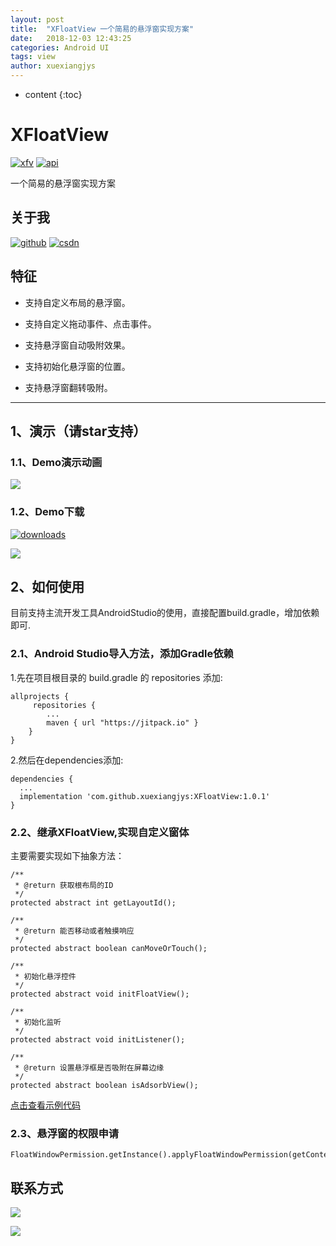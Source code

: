 ```yaml
---
layout: post
title:  "XFloatView 一个简易的悬浮窗实现方案"
date:   2018-12-03 12:43:25
categories: Android UI
tags: view
author: xuexiangjys
---
```


* content
{:toc}


# XFloatView
[![xfv][xfvsvg]][xfv]  [![api][apisvg]][api]

一个简易的悬浮窗实现方案

## 关于我

[![github](https://img.shields.io/badge/GitHub-xuexiangjys-blue.svg)](https://github.com/xuexiangjys)   [![csdn](https://img.shields.io/badge/CSDN-xuexiangjys-green.svg)](http://blog.csdn.net/xuexiangjys)

## 特征

* 支持自定义布局的悬浮窗。

* 支持自定义拖动事件、点击事件。

* 支持悬浮窗自动吸附效果。

* 支持初始化悬浮窗的位置。

* 支持悬浮窗翻转吸附。







--------

## 1、演示（请star支持）

### 1.1、Demo演示动画

![][demo-gif]

### 1.2、Demo下载

[![downloads][download-svg]][download-url]

![][download-img]

## 2、如何使用

目前支持主流开发工具AndroidStudio的使用，直接配置build.gradle，增加依赖即可.

### 2.1、Android Studio导入方法，添加Gradle依赖

1.先在项目根目录的 build.gradle 的 repositories 添加:

```
allprojects {
     repositories {
        ...
        maven { url "https://jitpack.io" }
    }
}
```

2.然后在dependencies添加:

```
dependencies {
  ...
  implementation 'com.github.xuexiangjys:XFloatView:1.0.1'
}
```

### 2.2、继承XFloatView,实现自定义窗体

主要需要实现如下抽象方法：

```
/**
 * @return 获取根布局的ID
 */
protected abstract int getLayoutId();

/**
 * @return 能否移动或者触摸响应
 */
protected abstract boolean canMoveOrTouch();

/**
 * 初始化悬浮控件
 */
protected abstract void initFloatView();

/**
 * 初始化监听
 */
protected abstract void initListener();

/**
 * @return 设置悬浮框是否吸附在屏幕边缘
 */
protected abstract boolean isAdsorbView();
```

[点击查看示例代码](https://github.com/xuexiangjys/XFloatView/tree/master/app/src/main/java/com/xuexiang/xfloatviewdemo/widget)

### 2.3、悬浮窗的权限申请

```
FloatWindowPermission.getInstance().applyFloatWindowPermission(getContext());
```

## 联系方式

[![](https://img.shields.io/badge/点击一键加入QQ交流群-602082750-blue.svg)](http://shang.qq.com/wpa/qunwpa?idkey=9922861ef85c19f1575aecea0e8680f60d9386080a97ed310c971ae074998887)

![](https://github.com/xuexiangjys/XPage/blob/master/img/qq_group.jpg)


[xfvsvg]: https://img.shields.io/badge/XFloatView-v1.0.1-brightgreen.svg
[xfv]: https://github.com/xuexiangjys/XFloatView
[apisvg]: https://img.shields.io/badge/API-14+-brightgreen.svg
[api]: https://android-arsenal.com/api?level=14


[demo-gif]: https://github.com/xuexiangjys/XFloatView/blob/master/img/demo.gif
[download-svg]: https://img.shields.io/badge/downloads-1.5M-blue.svg
[download-url]: https://github.com/xuexiangjys/XFloatView/blob/master/apk/xfloatview_demo_1.0.apk?raw=true
[download-img]: https://github.com/xuexiangjys/XFloatView/blob/master/img/download.png